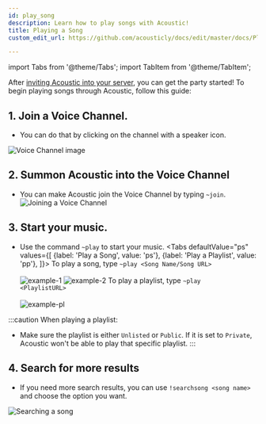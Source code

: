 ```yaml
---
id: play_song
description: Learn how to play songs with Acoustic!
title: Playing a Song
custom_edit_url: https://github.com/acousticly/docs/edit/master/docs/Playing%20a%20song.md

---
```


import Tabs from '@theme/Tabs';
import TabItem from '@theme/TabItem';

After [inviting Acoustic into your server](/adding_acoustic), you can get the party started! To begin playing songs through Acoustic, follow this guide:


## 1. Join a Voice Channel.
  - You can do that by clicking on the channel with a speaker icon.

  ![Voice Channel image](/img/docs/playing-a-song/joinVC.webp)

## 2. Summon Acoustic into the Voice Channel
  - You can make Acoustic join the Voice Channel by typing `~join`.
  ![Joining a Voice Channel](/img/docs/playing-a-song/acousticjoin.webp)

## 3. Start your music.

  - Use the command `~play` to start your music.
  <Tabs
    defaultValue="ps"
    values={[
      {label: 'Play a Song', value: 'ps'},
      {label: 'Play a Playlist', value: 'pp'},
    ]}>
    <TabItem value="ps"> To play a song, type <code>~play &lt;Song Name/Song URL&gt;</code><br/><br/>
      <img src="/img/docs/playing-a-song/playsongname.webp" alt="example-1"/>
      <img src="/img/docs/playing-a-song/playsonglink.webp" alt="example-2"/>
    </TabItem>
    <TabItem value="pp"> To play a playlist, type <code>~play &lt;PlaylistURL&gt;</code><br/><br/>
      <img src="/img/docs/playing-a-song/playplaylist.webp" alt="example-pl"/>
    </TabItem>
  </Tabs>

:::caution When playing a playlist:
  - Make sure the playlist is either `Unlisted` or `Public`. If it is set to `Private`, Acoustic won't be able to play that specific playlist.
:::

## 4. Search for more results
  - If you need more search results, you can use `!searchsong <song name>` and choose the option you want.

  ![Searching a song](/img/docs/playing-a-song/searchsong.webp)

